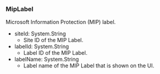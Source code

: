 ### MipLabel
Microsoft Information Protection (MIP) label.

- siteId: System.String
  - Site ID of the MIP Label.
- labelId: System.String
  - Label ID of the MIP Label.
- labelName: System.String
  - Label name of the MIP Label that is shown on the UI.
